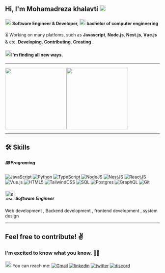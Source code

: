 ## Hi, I'm Mohamadreza khalavti <img width="20" height="20" src="https://img.icons8.com/emoji/48/waving-hand-light-skin-tone.png" alt="waving-hand-light-skin-tone"/>


####  <img width="20" height="20" src="https://img.icons8.com/external-kiranshastry-lineal-color-kiranshastry/64/external-developer-coding-kiranshastry-lineal-color-kiranshastry.png" alt="external-developer-coding-kiranshastry-lineal-color-kiranshastry"/> Software Engineer & Developer, <img width="20" height="20" src="https://img.icons8.com/external-bartama-glyph-64-bartama-graphic/64/external-bachelor-miscellaneous-elements-glyph-bartama-glyph-64-bartama-graphic.png" alt="external-bachelor-miscellaneous-elements-glyph-bartama-glyph-64-bartama-graphic"/> bachelor of computer engineering

⏳ Working on many platfoms, such as **Javascript**, **Node.js**, **Nest.js**, **Vue.js** & etc. **Developing**, **Contributing**, **Creating** .
#### <img width="20" height="20" src="https://img.icons8.com/papercut/60/rocket.png" alt="rocket"/>I'm finding all new ways.
_____

<img src="https://github-readme-stats.vercel.app/api?username=MohamadrezaKhalvati&show_icons=true&locale=en&repo=convoychat&theme=react" height="200"/><img src="https://github-readme-stats.vercel.app/api/top-langs/?username=MohamadrezaKhalvati&show_icons=true&theme=react" height="200"/>


______

## 🛠 Skills

##### ⌨️ Programing
![JavaScript](https://img.shields.io/badge/javascript-fcdc00.svg?style=for-the-badge&logo=javascript&logoColor=gray)
![Python](https://img.shields.io/badge/python-004880.svg?style=for-the-badge&logo=python&logoColor=white)
![TypeScript](https://img.shields.io/badge/typescript-%23007ACC.svg?style=for-the-badge&logo=typescript&logoColor=white)
![NodeJS](https://img.shields.io/badge/node.js-6DA55F?style=for-the-badge&logo=node.js&logoColor=white)
![NestJS](https://img.shields.io/badge/nestjs-%23E0234E.svg?style=for-the-badge&logo=nestjs&logoColor=white)
![ReactJS](https://img.shields.io/badge/react-5ed3f3.svg?style=for-the-badge&logo=react&logoColor=white)
![Vue.js](https://img.shields.io/badge/vuejs-%2335495e.svg?style=for-the-badge&logo=vuedotjs&logoColor=%234FC08D)
![HTML5](https://img.shields.io/badge/html5-%23E34F26.svg?style=for-the-badge&logo=html5&logoColor=white)
![TailwindCSS](https://img.shields.io/badge/tailwindcss-%2338B2AC.svg?style=for-the-badge&logo=tailwind-css&logoColor=white)
![SQL](https://img.shields.io/badge/SQL-red?logo=microsoft-sql-server&style=for-the-badge)
![Postgres](https://img.shields.io/badge/postgres-%23316192.svg?style=for-the-badge&logo=postgresql&logoColor=white)
![GraphQL](https://img.shields.io/badge/-GraphQL-E10098?style=for-the-badge&logo=graphql&logoColor=white)
![Git](https://img.shields.io/badge/git-%23F05033.svg?style=for-the-badge&logo=git&logoColor=white)

##### <img width="30" height="30" src="https://img.icons8.com/external-flaticons-flat-flat-icons/64/external-software-developer-data-analytics-flaticons-flat-flat-icons.png" alt="external-software-developer-data-analytics-flaticons-flat-flat-icons"/> Software Engineer
Web development , Backend development , frontend development , system design 

______

## Feel free to contribute! ✌️
### I'm excited to know what you know. 💆‍♂️
<img width="20" height="20" src="https://img.icons8.com/emoji/48/satellite-antenna.png" alt="satellite-antenna"/> You can reach me: [![Gmail](https://img.shields.io/badge/gmail-ea4335?style=for-the-badge&logo=gmail&logoColor=white)](mailto:mohamadrezakhf@gmail.com)
[![linkedin](https://img.shields.io/badge/linkedin-0A66C2?style=for-the-badge&logo=linkedin&logoColor=white)](https://www.linkedin.com/in/mohamad-reza-khalvati-b93827209/)
[![twitter](https://img.shields.io/badge/twitter-1DA1F2?style=for-the-badge&logo=twitter&logoColor=white)](https://twitter.com/alirezaakhv)
[![discord](https://img.shields.io/badge/Discord-5865f2.svg?style=for-the-badge&logo=discord&logoColor=white)](https://discordapp.com/users/alireza.khv#8394)


 
 

 
